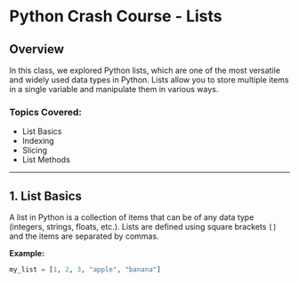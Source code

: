 # Python Crash Course - Lists

## Overview

In this class, we explored Python lists, which are one of the most versatile and widely used data types in Python. Lists allow you to store multiple items in a single variable and manipulate them in various ways.

### Topics Covered:
- List Basics
- Indexing
- Slicing
- List Methods

---

## 1. List Basics

A list in Python is a collection of items that can be of any data type (integers, strings, floats, etc.). Lists are defined using square brackets `[]` and the items are separated by commas.

**Example:**
```python
my_list = [1, 2, 3, "apple", "banana"]
